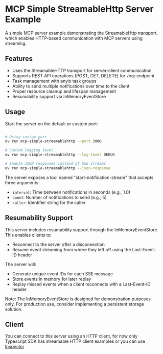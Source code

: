 # MCP Simple StreamableHttp Server Example

A simple MCP server example demonstrating the StreamableHttp transport, which enables HTTP-based communication with MCP servers using streaming.

## Features

- Uses the StreamableHTTP transport for server-client communication
- Supports REST API operations (POST, GET, DELETE) for `/mcp` endpoint
- Task management with anyio task groups
- Ability to send multiple notifications over time to the client
- Proper resource cleanup and lifespan management
- Resumability support via InMemoryEventStore

## Usage

Start the server on the default or custom port:

```bash

# Using custom port
uv run mcp-simple-streamablehttp --port 3000

# Custom logging level
uv run mcp-simple-streamablehttp --log-level DEBUG

# Enable JSON responses instead of SSE streams
uv run mcp-simple-streamablehttp --json-response
```

The server exposes a tool named "start-notification-stream" that accepts three arguments:

- `interval`: Time between notifications in seconds (e.g., 1.0)
- `count`: Number of notifications to send (e.g., 5)
- `caller`: Identifier string for the caller

## Resumability Support

This server includes resumability support through the InMemoryEventStore. This enables clients to:

- Reconnect to the server after a disconnection
- Resume event streaming from where they left off using the Last-Event-ID header


The server will:
- Generate unique event IDs for each SSE message
- Store events in memory for later replay
- Replay missed events when a client reconnects with a Last-Event-ID header

Note: The InMemoryEventStore is designed for demonstration purposes only. For production use, consider implementing a persistent storage solution.



## Client

You can connect to this server using an HTTP client, for now only Typescript SDK has streamable HTTP client examples or you can use [Inspector](https://github.com/modelcontextprotocol/inspector)